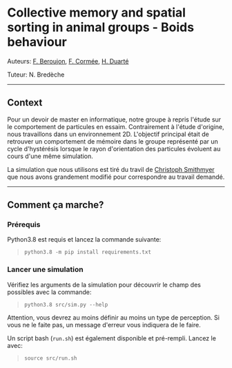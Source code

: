 # Collective memory and spatial sorting in animal groups - Boids behaviour
Auteurs: [F. Beroujon](https://github.com/Flosilver), [F. Cormée](https://github.com/Florian-Cormee), [H. Duarté](https://github.com/Bacmel)

Tuteur: N. Bredèche

---

## Context

Pour un devoir de master en informatique, notre groupe à repris l'étude sur le comportement de particules en essaim. Contrairement à l'étude d'origine, nous travaillons dans un environnement 2D. L'objectif principal était de retrouver un comportement de mémoire  dans le groupe représenté par un cycle d'hystérésis lorsque le rayon d'orientation des particules évoluent au cours d'une même simulation.

La simulation que nous utilisons est tiré du travil de [Christoph Smithmyer](https://gitlab.com/chrismit3s/boids) que nous avons grandement modifié pour correspondre au travail demandé.

---
## Comment ça marche?

### Prérequis

Python3.8 est requis et lancez la commande suivante:

> `python3.8 -m pip install requirements.txt`

### Lancer une simulation

Vérifiez les arguments de la simulation pour découvrir le champ des possibles avec la commande:

> `python3.8 src/sim.py --help`

Attention, vous devrez au moins définir au moins un type de perception. Si vous ne le faite pas, un message d'erreur vous indiquera de le faire.

Un script bash (`run.sh`) est également disponible et pré-rempli. Lancez le avec:

> `source src/run.sh`